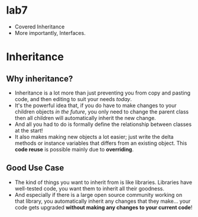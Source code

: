 lab7
===

* Covered Inheritance
* More importantly, Interfaces.

# Inheritance
## Why inheritance?
* Inheritance is a lot more than just preventing you from
copy and pasting code, and then editing to suit your needs *today*.
* It's the powerful idea that, if you do have to make changes
to your children objects *in the future*, you only need to change the
parent class then all children will automatically inherit the new change.
* And all you had to do is formally define the relationship
between classes at the start!
* It also makes making new objects a lot easier; just write the delta
methods or instance variables that differs from an existing object. This
**code reuse** is possible mainly due to **overriding**.

## Good Use Case
* The kind of things you want to inherit from is like libraries. Libraries
have well-tested code, you want them to inherit all their goodness.
* And especially if there is a large open source community working on that
library, you automatically inherit any changes that they make...
your code gets upgraded **without making any changes to your current code**!
